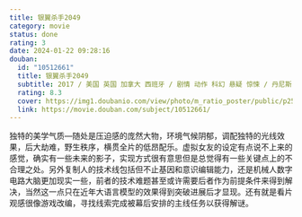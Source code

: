 ```yaml
---
title: 银翼杀手2049
category: movie
status: done
rating: 3
date: 2024-01-22 09:28:16
douban:
  id: "10512661"
  title: 银翼杀手2049
  subtitle: 2017 / 美国 英国 加拿大 西班牙 / 剧情 动作 科幻 悬疑 惊悚 / 丹尼斯·维伦纽瓦 / 瑞恩·高斯林 哈里森·福特
  rating: 8.3
  cover: https://img1.doubanio.com/view/photo/m_ratio_poster/public/p2501864539.jpg
  link: https://movie.douban.com/subject/10512661/
---
```


独特的美学气质—随处是压迫感的庞然大物，环境气候阴郁，调配独特的光线效果，后大劫难，野生秩序，横贯全片的低昂配乐。虚拟女友的设定有点说不上来的感觉，确实有一些未来的影子，实现方式很有意思但是总觉得有一些关键点上的不合理之处。另外复制人的技术线包括但不止基因和意识编辑能力，还是机械人数字电路大脑更加现实一些，前者的技术难题甚至或许需要后者作为前提条件来得到解决，当然这一点只在近年大语言模型的效果得到突破进展后才显现。还有就是看片观感很像游戏改编，寻找线索完成被幕后安排的主线任务以获得解谜。